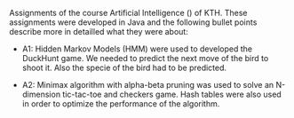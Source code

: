 Assignments of the course Artificial Intelligence () of KTH. These assignments were developed in Java and the following bullet points describe more in detailled what they were about: 

- A1: Hidden Markov Models (HMM) were used to developed the DuckHunt game. We needed to predict the next move of the bird to shoot it. Also the specie of the bird had to be predicted.

- A2: Minimax algorithm with alpha-beta pruning was used to solve an N-dimension tic-tac-toe and checkers game. Hash tables were also used in order to optimize the performance of the algorithm.
